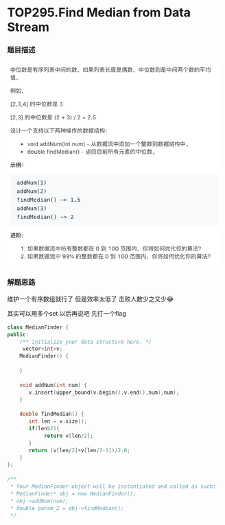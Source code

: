 # TOP295.Find Median from Data Stream   
### 题目描述   
![avatar](1.png)   

### 解题思路

维护一个有序数组就行了 但是效率太低了 击败人数少之又少😂

其实可以用多个set 以后再说吧 先打一个flag

```cpp
class MedianFinder {
public:
    /** initialize your data structure here. */
     vector<int>v;    
    MedianFinder() {
       
    }
    
    void addNum(int num) {
       v.insert(upper_bound(v.begin(),v.end(),num),num);
    }
    
    double findMedian() {
       int len = v.size();
       if(len%2){
            return v[len/2];
       }
       return (v[len/2]+v[len/2-1])/2.0;
    }
};

/**
 * Your MedianFinder object will be instantiated and called as such:
 * MedianFinder* obj = new MedianFinder();
 * obj->addNum(num);
 * double param_2 = obj->findMedian();
 */
```

